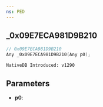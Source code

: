 ```yaml
---
ns: PED
---
```

## _0x09E7ECA981D9B210

```c
// 0x09E7ECA981D9B210
Any _0x09E7ECA981D9B210(Any p0);
```

```
NativeDB Introduced: v1290
```

## Parameters
* **p0**:
